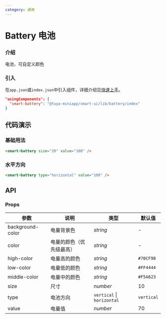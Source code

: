 ```yaml
---
category: 通用
---
```


# Battery 电池

### 介绍

电池，可自定义颜色

### 引入

在`app.json`或`index.json`中引入组件，详细介绍见[快速上手](/material/smartui?comId=help-getting-started&appType=miniapp)。

```json
"usingComponents": {
  "smart-battery": "@tuya-miniapp/smart-ui/lib/battery/index"
}
```

## 代码演示

### 基础用法

```html
<smart-battery size="20" value="100" />
```

### 水平方向

```html
<smart-battery type="horizontal" value="100" />
```

## API

### Props

| 参数             | 说明                                             | 类型                       | 默认值     |
| ---------------- | ------------------------------------------------ | -------------------------- | ---------- |
| background-color | 电量背景色                                       | _string_                   | -          |
| color            | 电量的颜色（优先级最高）                           | _string_                   | -         |
| high-color       | 电量高的颜色                                     | _string_                   | `#70CF98`  |
| low-color        | 电量低的颜色                                     | _string_                   | `#FF4444`  |
| middle-color     | 电量中的颜色                                     | _string_                   | `#F5A623`  |
| size             | 尺寸                                             | _number_                   | 10         |
| type             | 电池方向                                         | `vertical` \| `horizontal` | `vertical` |
| value            | 电量值                                           | _number_                   | 70         |
